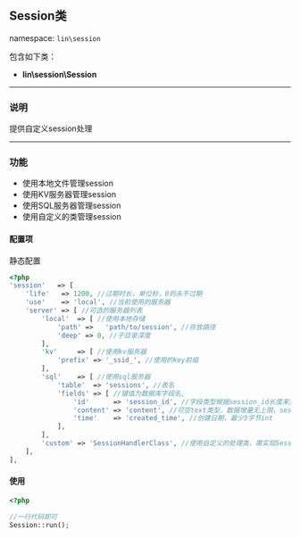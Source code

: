 Session类
----
namespace: `lin\session`

包含如下类：

* **lin\session\Session**

---

### 说明

提供自定义session处理

---

### 功能

* 使用本地文件管理session
* 使用KV服务器管理session
* 使用SQL服务器管理session
* 使用自定义的类管理session



#### 配置项

静态配置

~~~php
<?php
'session'   => [
    'life'   => 1200, //过期时长，单位秒，0则永不过期
    'use'    => 'local', //当前使用的服务器
    'server' => [ //可选的服务器列表
        'local'  => [ //使用本地存储
            'path' =>   'path/to/session', //存放路径
            'deep' => 0, //子目录深度
        ],
        'kv'     => [ //使用kv服务器
            'prefix' => '_ssid_', //使用的key前缀
        ],
        'sql'    => [ //使用sql服务器
            'table'  => 'sessions', //表名
            'fields' => [ //键值为数据库字段名,
                'id'      => 'session_id', //字段类型根据session_id长度来定，主键，最少char(32)
                'content' => 'content', //可空text类型，数据增量无上限，sessoin内容越多越大
                'time'    => 'created_time', //创建日期，最少3字节int
            ],
        ],
        'custom' => 'SessionHandlerClass', //使用自定义的处理类，需实现SessionHandlerInterface
    ],
],
~~~

#### 使用

~~~php
<?php

//一行代码即可
Session::run();
~~~